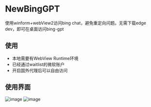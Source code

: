 # NewBingGPT
使用winform+webView2访问bing chat，避免重定向问题。无需下载edge dev，即可在桌面访问bing-gpt
## 使用
- 本地需要有WebView Runtime环境
- 已经通过waitlist的微软账户
- 开启国外代理后可以自由访问

## 使用界面
![image](https://user-images.githubusercontent.com/23011747/225550240-a9bd6480-6852-4ff3-8ddd-128a265d64a1.png)
![image](https://user-images.githubusercontent.com/23011747/225550288-a3300595-98f5-4177-956e-ff2b16a66737.png)
